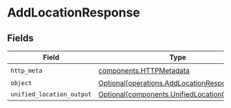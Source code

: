 # AddLocationResponse


## Fields

| Field                                                                                              | Type                                                                                               | Required                                                                                           | Description                                                                                        |
| -------------------------------------------------------------------------------------------------- | -------------------------------------------------------------------------------------------------- | -------------------------------------------------------------------------------------------------- | -------------------------------------------------------------------------------------------------- |
| `http_meta`                                                                                        | [components.HTTPMetadata](../../models/components/httpmetadata.md)                                 | :heavy_check_mark:                                                                                 | N/A                                                                                                |
| `object`                                                                                           | [Optional[operations.AddLocationResponseBody]](../../models/operations/addlocationresponsebody.md) | :heavy_minus_sign:                                                                                 | N/A                                                                                                |
| `unified_location_output`                                                                          | [Optional[components.UnifiedLocationOutput]](../../models/components/unifiedlocationoutput.md)     | :heavy_minus_sign:                                                                                 | N/A                                                                                                |